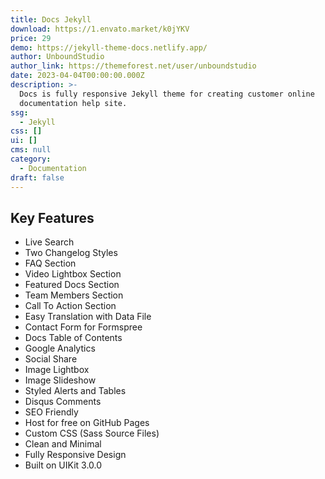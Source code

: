 ```yaml
---
title: Docs Jekyll
download: https://1.envato.market/k0jYKV
price: 29
demo: https://jekyll-theme-docs.netlify.app/
author: UnboundStudio
author_link: https://themeforest.net/user/unboundstudio
date: 2023-04-04T00:00:00.000Z
description: >-
  Docs is fully responsive Jekyll theme for creating customer online
  documentation help site.
ssg:
  - Jekyll
css: []
ui: []
cms: null
category:
  - Documentation
draft: false
---
```

## Key Features

- Live Search
- Two Changelog Styles
- FAQ Section
- Video Lightbox Section
- Featured Docs Section
- Team Members Section
- Call To Action Section
- Easy Translation with Data File
- Contact Form for Formspree
- Docs Table of Contents
- Google Analytics
- Social Share
- Image Lightbox
- Image Slideshow
- Styled Alerts and Tables
- Disqus Comments
- SEO Friendly
- Host for free on GitHub Pages
- Custom CSS (Sass Source Files)
- Clean and Minimal
- Fully Responsive Design
- Built on UIKit 3.0.0
